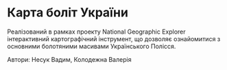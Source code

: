 # Карта боліт України

Реалізований в рамках проекту National Geographic Explorer інтерактивний картографічний інструмент, що дозволяє ознайомитися з основними болотяними масивами Українського Полісся.

Автори: Несук Вадим, Колодежна Валерія
